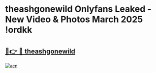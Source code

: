 # theashgonewild Onlyfans Leaked - New Video & Photos March 2025 !ordkk

# <h2><a href="https://lkwdvo.iuczelnia.edu.pl?title=theashgonewild&ref=ordkk">🔗👉 🔴 theashgonewild</a></h2>

[![acn](https://github.com/user-attachments/assets/0f9c940e-d8b0-45ae-aac7-cd30a18b3e1c)](https://lkwdvo.iuczelnia.edu.pl?title=theashgonewild&ref=ordkk)

